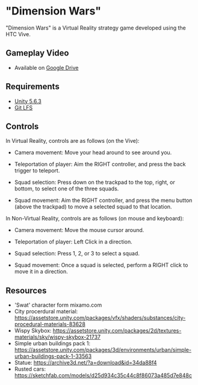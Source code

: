 # "Dimension Wars"

"Dimension Wars" is a Virtual Reality strategy game developed using the HTC Vive.

## Gameplay Video

* Available on [Google Drive](https://drive.google.com/open?id=17Q5fkT9ia53MvCFZfpucr8uYkJda6OJL)

## Requirements

* [Unity 5.6.3](https://unity3d.com/)
* [Git LFS](https://git-lfs.github.com/)

## Controls

In Virtual Reality, controls are as follows (on the Vive):

- Camera movement: Move your head around to see around you.

- Teleportation of player: Aim the RIGHT controller, and press the back trigger to teleport.

- Squad selection: Press down on the trackpad to the top, right, or bottom, to select one of the three squads.

- Squad movement: Aim the RIGHT controller, and press the menu button (above the trackpad) to move a selected squad to that location.


In Non-Virtual Reality, controls are as follows (on mouse and keyboard):

- Camera movement: Move the mouse cursor around.

- Teleportation of player: Left Click in a direction.

- Squad selection: Press 1, 2, or 3 to select a squad.

- Squad movement: Once a squad is selected, perform a RIGHT click to move it in a direction.

## Resources

* 'Swat' character form mixamo.com
* City procerdural material: https://assetstore.unity.com/packages/vfx/shaders/substances/city-procedural-materials-83628
* Wispy Skybox: https://assetstore.unity.com/packages/2d/textures-materials/sky/wispy-skybox-21737
* Simple urban buildings pack 1: https://assetstore.unity.com/packages/3d/environments/urban/simple-urban-buildings-pack-1-33563
* Statue: https://archive3d.net/?a=download&id=34da88f4
* Rusted cars: https://sketchfab.com/models/d25d934c35c44c8f86073a485d7e848c